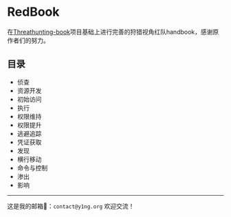 # RedBook

在[Threathunting-book](https://github.com/12306Bro/Threathunting-book)项目基础上进行完善的狩猎视角红队handbook，感谢原作者们的努力。

## 目录

-   侦查
-   资源开发
-   初始访问
-   执行
-   权限维持
-   权限提升
-   逃避追踪
-   凭证获取
-   发现
-   横行移动
-   命令与控制
-   渗出
-   影响

---

这是我的邮箱📮：`contact@y1ng.org` 欢迎交流！

